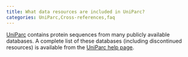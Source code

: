 ```yaml
---
title: What data resources are included in UniParc?
categories: UniParc,Cross-references,faq
---
```


[UniParc](https://www.uniprot.org/help/uniparc) contains protein sequences from many publicly available databases. A complete list of these databases (including discontinued resources) is available from the [UniParc help page](https://www.uniprot.org/help/uniparc).
